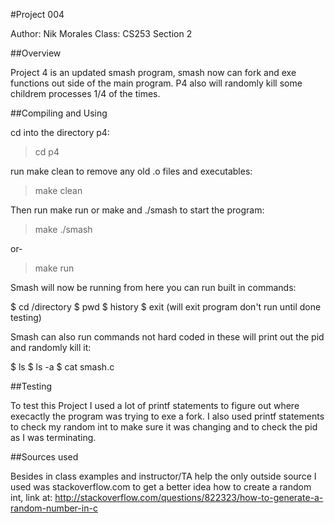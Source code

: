 #Project 004

Author: Nik Morales
Class: CS253 Section 2

##Overview

Project 4 is an updated smash program, smash now can fork and exe functions out side of the main program.
P4 also will randomly kill some childrem processes 1/4 of the times.

##Compiling and Using

cd into the directory p4:

>cd p4

run make clean to remove any old .o files and executables:

>make clean

Then run make run or make and ./smash to start the program:

>make
>./smash

or-

>make run

Smash will now be running from here you can run built in commands:

$ cd /directory
$ pwd
$ history
$ exit (will exit program don't run until done testing)

Smash can also run commands not hard coded in these will print out the pid and randomly kill it:

$ ls
$ ls -a
$ cat smash.c 

##Testing

To test this Project I used a lot of printf statements to figure out where execactly the program was trying to exe a fork. I also used
printf statements to check my random int to make sure it was changing and to check the pid as I was terminating.

##Sources used

Besides in class examples and instructor/TA help the only outside source I used was stackoverflow.com to get a better idea how to create a random
int, link at:
http://stackoverflow.com/questions/822323/how-to-generate-a-random-number-in-c